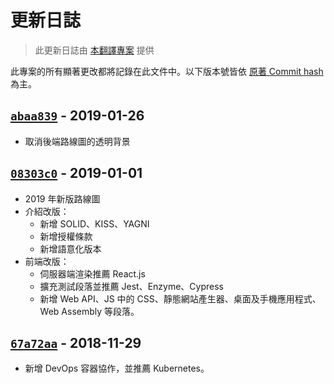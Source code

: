 # 更新日誌
> 此更新日誌由 [本翻譯專案](https://github.com/goodjack/developer-roadmap-chinese) 提供

此專案的所有顯著更改都將記錄在此文件中。以下版本號皆依 [原著 Commit hash](https://github.com/kamranahmedse/developer-roadmap/commits/master) 為主。

## [`abaa839`](https://github.com/kamranahmedse/developer-roadmap/tree/abaa839b26d6bfb02208ad63e25186b558c1bdc4) - 2019-01-26
* 取消後端路線圖的透明背景


## [`08303c0`](https://github.com/kamranahmedse/developer-roadmap/tree/08303c062316bd3c903dcbd4d38cf31ca1b705bc) - 2019-01-01
* 2019 年新版路線圖
* 介紹改版：
    * 新增 SOLID、KISS、YAGNI
    * 新增授權條款
    * 新增語意化版本
* 前端改版：
    * 伺服器端渲染推薦 React.js
    * 擴充測試段落並推薦 Jest、Enzyme、Cypress
    * 新增 Web API、JS 中的 CSS、靜態網站產生器、桌面及手機應用程式、Web Assembly 等段落。


## [`67a72aa`](https://github.com/kamranahmedse/developer-roadmap/commit/67a72aab113e79c11e292ada394606f079f6a263) - 2018-11-29
* 新增 DevOps 容器協作，並推薦 Kubernetes。
